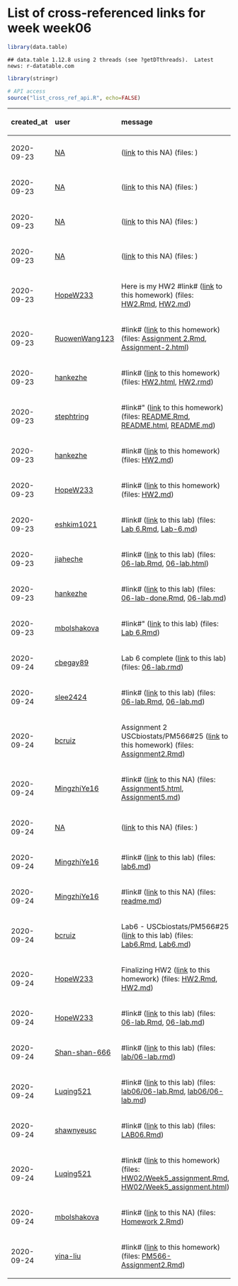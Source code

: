 
# List of cross-referenced links for week week06

``` r
library(data.table)
```

    ## data.table 1.12.8 using 2 threads (see ?getDTthreads).  Latest news: r-datatable.com

``` r
library(stringr)

# API access
source("list_cross_ref_api.R", echo=FALSE)
```

<table>

<thead>

<tr>

<th style="text-align:left;">

created\_at

</th>

<th style="text-align:left;">

user

</th>

<th style="text-align:left;">

message

</th>

<th style="text-align:left;">

type

</th>

</tr>

</thead>

<tbody>

<tr>

<td style="text-align:left;">

2020-09-23

</td>

<td style="text-align:left;">

[NA](https://github.com/NA)

</td>

<td style="text-align:left;">

([link](NA) to this NA) (files: )

</td>

<td style="text-align:left;">

NA

</td>

</tr>

<tr>

<td style="text-align:left;">

2020-09-23

</td>

<td style="text-align:left;">

[NA](https://github.com/NA)

</td>

<td style="text-align:left;">

([link](NA) to this NA) (files: )

</td>

<td style="text-align:left;">

NA

</td>

</tr>

<tr>

<td style="text-align:left;">

2020-09-23

</td>

<td style="text-align:left;">

[NA](https://github.com/NA)

</td>

<td style="text-align:left;">

([link](NA) to this NA) (files: )

</td>

<td style="text-align:left;">

NA

</td>

</tr>

<tr>

<td style="text-align:left;">

2020-09-23

</td>

<td style="text-align:left;">

[NA](https://github.com/NA)

</td>

<td style="text-align:left;">

([link](NA) to this NA) (files: )

</td>

<td style="text-align:left;">

NA

</td>

</tr>

<tr>

<td style="text-align:left;">

2020-09-23

</td>

<td style="text-align:left;">

[HopeW233](https://github.com/HopeW233/Pm566HW)

</td>

<td style="text-align:left;">

Here is my HW2 \#link\#
([link](https://github.com/HopeW233/Pm566HW/commit/aad73137dc25a272f6e96a6518f1d1fd4567da8d)
to this homework) (files:
[HW2.Rmd](https://github.com/HopeW233/Pm566HW/blob/aad73137dc25a272f6e96a6518f1d1fd4567da8d/HW2.Rmd),
[HW2.md](https://github.com/HopeW233/Pm566HW/blob/aad73137dc25a272f6e96a6518f1d1fd4567da8d/HW2.md))

</td>

<td style="text-align:left;">

homework

</td>

</tr>

<tr>

<td style="text-align:left;">

2020-09-23

</td>

<td style="text-align:left;">

[RuowenWang123](https://github.com/RuowenWang123/PM566-labs)

</td>

<td style="text-align:left;">

\#link\#
([link](https://github.com/RuowenWang123/PM566-labs/commit/822e1bf4c5f9627c9ddd7757ec48e52cdcd0cd1e)
to this homework) (files:
[Assignment 2.Rmd](https://github.com/RuowenWang123/PM566-labs/blob/822e1bf4c5f9627c9ddd7757ec48e52cdcd0cd1e/Assignment%202.Rmd),
[Assignment-2.html](https://github.com/RuowenWang123/PM566-labs/blob/822e1bf4c5f9627c9ddd7757ec48e52cdcd0cd1e/Assignment-2.html))

</td>

<td style="text-align:left;">

homework

</td>

</tr>

<tr>

<td style="text-align:left;">

2020-09-23

</td>

<td style="text-align:left;">

[hankezhe](https://github.com/hankezhe/PM566-LAB-ASSIGNMENT)

</td>

<td style="text-align:left;">

\#link\#
([link](https://github.com/hankezhe/PM566-LAB-ASSIGNMENT/commit/6a96e5e5ea4ccd6375af10e5958bdf5e41e551d5)
to this homework) (files:
[HW2.html](https://github.com/hankezhe/PM566-LAB-ASSIGNMENT/blob/6a96e5e5ea4ccd6375af10e5958bdf5e41e551d5/HW2.html),
[HW2.rmd](https://github.com/hankezhe/PM566-LAB-ASSIGNMENT/blob/6a96e5e5ea4ccd6375af10e5958bdf5e41e551d5/HW2.rmd))

</td>

<td style="text-align:left;">

homework

</td>

</tr>

<tr>

<td style="text-align:left;">

2020-09-23

</td>

<td style="text-align:left;">

[stephtring](https://github.com/stephtring/HW2)

</td>

<td style="text-align:left;">

\#link\#"
([link](https://github.com/stephtring/HW2/commit/cd242ff9f8d2f3cb2c4cddee2d0e0f5c1b58175c)
to this homework) (files:
[README.Rmd](https://github.com/stephtring/HW2/blob/cd242ff9f8d2f3cb2c4cddee2d0e0f5c1b58175c/README.Rmd),
[README.html](https://github.com/stephtring/HW2/blob/cd242ff9f8d2f3cb2c4cddee2d0e0f5c1b58175c/README.html),
[README.md](https://github.com/stephtring/HW2/blob/cd242ff9f8d2f3cb2c4cddee2d0e0f5c1b58175c/README.md))

</td>

<td style="text-align:left;">

homework

</td>

</tr>

<tr>

<td style="text-align:left;">

2020-09-23

</td>

<td style="text-align:left;">

[hankezhe](https://github.com/hankezhe/PM566-LAB-ASSIGNMENT)

</td>

<td style="text-align:left;">

\#link\#
([link](https://github.com/hankezhe/PM566-LAB-ASSIGNMENT/commit/c9fec0ae71f9404169fbf180d8de37d63b1465dd)
to this homework) (files:
[HW2.md](https://github.com/hankezhe/PM566-LAB-ASSIGNMENT/blob/c9fec0ae71f9404169fbf180d8de37d63b1465dd/HW2.md))

</td>

<td style="text-align:left;">

homework

</td>

</tr>

<tr>

<td style="text-align:left;">

2020-09-23

</td>

<td style="text-align:left;">

[HopeW233](https://github.com/HopeW233/Pm566HW)

</td>

<td style="text-align:left;">

\#link\#
([link](https://github.com/HopeW233/Pm566HW/commit/641ff5eb6ade9ee6dc5d1cea38913e3eaa0db10b)
to this homework) (files:
[HW2.md](https://github.com/HopeW233/Pm566HW/blob/641ff5eb6ade9ee6dc5d1cea38913e3eaa0db10b/HW2.md))

</td>

<td style="text-align:left;">

homework

</td>

</tr>

<tr>

<td style="text-align:left;">

2020-09-23

</td>

<td style="text-align:left;">

[eshkim1021](https://github.com/eshkim1021/PM-566-Lab-6)

</td>

<td style="text-align:left;">

\#link\#
([link](https://github.com/eshkim1021/PM-566-Lab-6/commit/f4db1c915997ecae4a07db3a14314045aaade5ac)
to this lab) (files:
[Lab 6.Rmd](https://github.com/eshkim1021/PM-566-Lab-6/blob/f4db1c915997ecae4a07db3a14314045aaade5ac/Lab%206.Rmd),
[Lab-6.md](https://github.com/eshkim1021/PM-566-Lab-6/blob/f4db1c915997ecae4a07db3a14314045aaade5ac/Lab-6.md))

</td>

<td style="text-align:left;">

lab

</td>

</tr>

<tr>

<td style="text-align:left;">

2020-09-23

</td>

<td style="text-align:left;">

[jiaheche](https://github.com/jiaheche/pm566-projects)

</td>

<td style="text-align:left;">

\#link\#
([link](https://github.com/jiaheche/pm566-projects/commit/62a51a6d890fd9b9ff2e25138ddbd7ae81329005)
to this lab) (files:
[06-lab.Rmd](https://github.com/jiaheche/pm566-projects/blob/62a51a6d890fd9b9ff2e25138ddbd7ae81329005/06-lab.Rmd),
[06-lab.html](https://github.com/jiaheche/pm566-projects/blob/62a51a6d890fd9b9ff2e25138ddbd7ae81329005/06-lab.html))

</td>

<td style="text-align:left;">

lab

</td>

</tr>

<tr>

<td style="text-align:left;">

2020-09-23

</td>

<td style="text-align:left;">

[hankezhe](https://github.com/hankezhe/PM566-LAB-ASSIGNMENT)

</td>

<td style="text-align:left;">

\#link\#
([link](https://github.com/hankezhe/PM566-LAB-ASSIGNMENT/commit/8e9d6e2fe5418c9c6eeaeade478d6a93f79fc2f1)
to this lab) (files:
[06-lab-done.Rmd](https://github.com/hankezhe/PM566-LAB-ASSIGNMENT/blob/8e9d6e2fe5418c9c6eeaeade478d6a93f79fc2f1/06-lab-done.Rmd),
[06-lab.md](https://github.com/hankezhe/PM566-LAB-ASSIGNMENT/blob/8e9d6e2fe5418c9c6eeaeade478d6a93f79fc2f1/06-lab.md))

</td>

<td style="text-align:left;">

lab

</td>

</tr>

<tr>

<td style="text-align:left;">

2020-09-23

</td>

<td style="text-align:left;">

[mbolshakova](https://github.com/mbolshakova/PM566-labs)

</td>

<td style="text-align:left;">

\#link\#"
([link](https://github.com/mbolshakova/PM566-labs/commit/d3b72ca8b74409c92404b6d384dc474c8f5cf75d)
to this lab) (files:
[Lab 6.Rmd](https://github.com/mbolshakova/PM566-labs/blob/d3b72ca8b74409c92404b6d384dc474c8f5cf75d/Lab%206.Rmd))

</td>

<td style="text-align:left;">

lab

</td>

</tr>

<tr>

<td style="text-align:left;">

2020-09-24

</td>

<td style="text-align:left;">

[cbegay89](https://github.com/cbegay89/PM566-labs)

</td>

<td style="text-align:left;">

Lab 6 complete
([link](https://github.com/cbegay89/PM566-labs/commit/3a2cd1ceb1e8f426a6bff18420bdf9bdf4b2ed46)
to this lab) (files:
[06-lab.rmd](https://github.com/cbegay89/PM566-labs/blob/3a2cd1ceb1e8f426a6bff18420bdf9bdf4b2ed46/06-lab.rmd))

</td>

<td style="text-align:left;">

lab

</td>

</tr>

<tr>

<td style="text-align:left;">

2020-09-24

</td>

<td style="text-align:left;">

[slee2424](https://github.com/slee2424/pm566_labs)

</td>

<td style="text-align:left;">

\#link\#
([link](https://github.com/slee2424/pm566_labs/commit/de8a3fdade7a9f2ee55620692ec1ccf400667b9a)
to this lab) (files:
[06-lab.Rmd](https://github.com/slee2424/pm566_labs/blob/de8a3fdade7a9f2ee55620692ec1ccf400667b9a/06-lab.Rmd),
[06-lab.md](https://github.com/slee2424/pm566_labs/blob/de8a3fdade7a9f2ee55620692ec1ccf400667b9a/06-lab.md))

</td>

<td style="text-align:left;">

lab

</td>

</tr>

<tr>

<td style="text-align:left;">

2020-09-24

</td>

<td style="text-align:left;">

[bcruiz](https://github.com/bcruiz/Assignment2)

</td>

<td style="text-align:left;">

Assignment 2 USCbiostats/PM566\#25
([link](https://github.com/bcruiz/Assignment2/commit/e2ad2f856271e3cb15d1269f8f025d42c2325a79)
to this homework) (files:
[Assignment2.Rmd](https://github.com/bcruiz/Assignment2/blob/e2ad2f856271e3cb15d1269f8f025d42c2325a79/Assignment2.Rmd))

</td>

<td style="text-align:left;">

homework

</td>

</tr>

<tr>

<td style="text-align:left;">

2020-09-24

</td>

<td style="text-align:left;">

[MingzhiYe16](https://github.com/MingzhiYe16/PM566lab6)

</td>

<td style="text-align:left;">

\#link\#
([link](https://github.com/MingzhiYe16/PM566lab6/commit/f0f3f55e33c085a71ce6985da0e650bfa3c177bb)
to this NA) (files:
[Assignment5.html](https://github.com/MingzhiYe16/PM566lab6/blob/f0f3f55e33c085a71ce6985da0e650bfa3c177bb/Assignment5.html),
[Assignment5.md](https://github.com/MingzhiYe16/PM566lab6/blob/f0f3f55e33c085a71ce6985da0e650bfa3c177bb/Assignment5.md))

</td>

<td style="text-align:left;">

NA

</td>

</tr>

<tr>

<td style="text-align:left;">

2020-09-24

</td>

<td style="text-align:left;">

[NA](https://github.com/NA)

</td>

<td style="text-align:left;">

([link](NA) to this NA) (files: )

</td>

<td style="text-align:left;">

NA

</td>

</tr>

<tr>

<td style="text-align:left;">

2020-09-24

</td>

<td style="text-align:left;">

[MingzhiYe16](https://github.com/MingzhiYe16/PM566lab6)

</td>

<td style="text-align:left;">

\#link\#
([link](https://github.com/MingzhiYe16/PM566lab6/commit/aed814bfd63cb1d6c858fb9c16745c5121b6c538)
to this lab) (files:
[lab6.md](https://github.com/MingzhiYe16/PM566lab6/blob/aed814bfd63cb1d6c858fb9c16745c5121b6c538/lab6.md))

</td>

<td style="text-align:left;">

lab

</td>

</tr>

<tr>

<td style="text-align:left;">

2020-09-24

</td>

<td style="text-align:left;">

[MingzhiYe16](https://github.com/MingzhiYe16/PM566lab6)

</td>

<td style="text-align:left;">

\#link\#
([link](https://github.com/MingzhiYe16/PM566lab6/commit/c0da2158b38111e89376abc69bcef58b70ed2eb2)
to this NA) (files:
[readme.md](https://github.com/MingzhiYe16/PM566lab6/blob/c0da2158b38111e89376abc69bcef58b70ed2eb2/readme.md))

</td>

<td style="text-align:left;">

NA

</td>

</tr>

<tr>

<td style="text-align:left;">

2020-09-24

</td>

<td style="text-align:left;">

[bcruiz](https://github.com/bcruiz/PM566-Lab6)

</td>

<td style="text-align:left;">

Lab6 - USCbiostats/PM566\#25
([link](https://github.com/bcruiz/PM566-Lab6/commit/897de8661a9cc2c8abf3df5ab243bb06780ae238)
to this lab) (files:
[Lab6.Rmd](https://github.com/bcruiz/PM566-Lab6/blob/897de8661a9cc2c8abf3df5ab243bb06780ae238/Lab6.Rmd),
[Lab6.md](https://github.com/bcruiz/PM566-Lab6/blob/897de8661a9cc2c8abf3df5ab243bb06780ae238/Lab6.md))

</td>

<td style="text-align:left;">

lab

</td>

</tr>

<tr>

<td style="text-align:left;">

2020-09-24

</td>

<td style="text-align:left;">

[HopeW233](https://github.com/HopeW233/Pm566HW)

</td>

<td style="text-align:left;">

Finalizing HW2
([link](https://github.com/HopeW233/Pm566HW/commit/d308cbacfc114966a4e978331b834f12f65e8450)
to this homework) (files:
[HW2.Rmd](https://github.com/HopeW233/Pm566HW/blob/d308cbacfc114966a4e978331b834f12f65e8450/HW2.Rmd),
[HW2.md](https://github.com/HopeW233/Pm566HW/blob/d308cbacfc114966a4e978331b834f12f65e8450/HW2.md))

</td>

<td style="text-align:left;">

homework

</td>

</tr>

<tr>

<td style="text-align:left;">

2020-09-24

</td>

<td style="text-align:left;">

[HopeW233](https://github.com/HopeW233/PM566-labs)

</td>

<td style="text-align:left;">

\#link\#
([link](https://github.com/HopeW233/PM566-labs/commit/d8eb81e619b24b8c2d80085f2c63333a299b381a)
to this lab) (files:
[06-lab.Rmd](https://github.com/HopeW233/PM566-labs/blob/d8eb81e619b24b8c2d80085f2c63333a299b381a/06-lab.Rmd),
[06-lab.md](https://github.com/HopeW233/PM566-labs/blob/d8eb81e619b24b8c2d80085f2c63333a299b381a/06-lab.md))

</td>

<td style="text-align:left;">

lab

</td>

</tr>

<tr>

<td style="text-align:left;">

2020-09-24

</td>

<td style="text-align:left;">

[Shan-shan-666](https://github.com/Shan-shan-666/PM566)

</td>

<td style="text-align:left;">

\#link\#
([link](https://github.com/Shan-shan-666/PM566/commit/385a9aa8027f451f86788f71643ef4ec9e589e12)
to this lab) (files:
[lab/06-lab.rmd](https://github.com/Shan-shan-666/PM566/blob/385a9aa8027f451f86788f71643ef4ec9e589e12/lab/06-lab.rmd))

</td>

<td style="text-align:left;">

lab

</td>

</tr>

<tr>

<td style="text-align:left;">

2020-09-24

</td>

<td style="text-align:left;">

[Luqing521](https://github.com/Luqing521/PM566_Assignment)

</td>

<td style="text-align:left;">

\#link\#
([link](https://github.com/Luqing521/PM566_Assignment/commit/11d10013a5fc33597bc17b117f4670974a6d1c06)
to this lab) (files:
[lab06/06-lab.Rmd](https://github.com/Luqing521/PM566_Assignment/blob/11d10013a5fc33597bc17b117f4670974a6d1c06/lab06/06-lab.Rmd),
[lab06/06-lab.md](https://github.com/Luqing521/PM566_Assignment/blob/11d10013a5fc33597bc17b117f4670974a6d1c06/lab06/06-lab.md))

</td>

<td style="text-align:left;">

lab

</td>

</tr>

<tr>

<td style="text-align:left;">

2020-09-24

</td>

<td style="text-align:left;">

[shawnyeusc](https://github.com/shawnyeusc/PM566-labs)

</td>

<td style="text-align:left;">

\#link\#
([link](https://github.com/shawnyeusc/PM566-labs/commit/54c296a5308b4c4c9a78aa586d002e0fd9864029)
to this lab) (files:
[LAB06.Rmd](https://github.com/shawnyeusc/PM566-labs/blob/54c296a5308b4c4c9a78aa586d002e0fd9864029/LAB06.Rmd))

</td>

<td style="text-align:left;">

lab

</td>

</tr>

<tr>

<td style="text-align:left;">

2020-09-24

</td>

<td style="text-align:left;">

[Luqing521](https://github.com/Luqing521/PM566_Assignment)

</td>

<td style="text-align:left;">

\#link\#
([link](https://github.com/Luqing521/PM566_Assignment/commit/f5a139b20e559c1957e542e1ac53000ac1328ae5)
to this homework) (files:
[HW02/Week5\_assignment.Rmd](https://github.com/Luqing521/PM566_Assignment/blob/f5a139b20e559c1957e542e1ac53000ac1328ae5/HW02/Week5_assignment.Rmd),
[HW02/Week5\_assignment.html](https://github.com/Luqing521/PM566_Assignment/blob/f5a139b20e559c1957e542e1ac53000ac1328ae5/HW02/Week5_assignment.html))

</td>

<td style="text-align:left;">

homework

</td>

</tr>

<tr>

<td style="text-align:left;">

2020-09-24

</td>

<td style="text-align:left;">

[mbolshakova](https://github.com/mbolshakova/PM566-Homework)

</td>

<td style="text-align:left;">

\#link\#
([link](https://github.com/mbolshakova/PM566-Homework/commit/620cb52e89e358e7f2905fec9f0d0e291e8b4015)
to this NA) (files:
[Homework 2.Rmd](https://github.com/mbolshakova/PM566-Homework/blob/620cb52e89e358e7f2905fec9f0d0e291e8b4015/Homework%202.Rmd))

</td>

<td style="text-align:left;">

NA

</td>

</tr>

<tr>

<td style="text-align:left;">

2020-09-24

</td>

<td style="text-align:left;">

[yina-liu](https://github.com/yina-liu/PM566-Assignments)

</td>

<td style="text-align:left;">

\#link\#
([link](https://github.com/yina-liu/PM566-Assignments/commit/77ad92128dd8f9e1c2f69889092eeaccccb3a04a)
to this homework) (files:
[PM566-Assignment2.Rmd](https://github.com/yina-liu/PM566-Assignments/blob/77ad92128dd8f9e1c2f69889092eeaccccb3a04a/PM566-Assignment2.Rmd))

</td>

<td style="text-align:left;">

homework

</td>

</tr>

</tbody>

</table>

